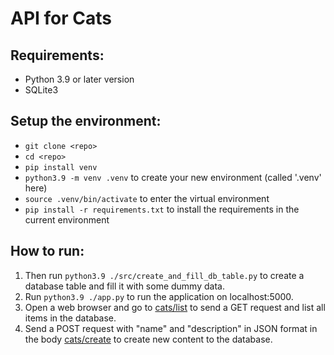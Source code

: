 # API for Cats
## Requirements:
* Python 3.9 or later version
* SQLite3 

## Setup the environment:
* `git clone <repo>`
* `cd <repo>`
* `pip install venv`
* `python3.9 -m venv .venv` to create your new environment (called '.venv' here)
* `source .venv/bin/activate` to enter the virtual environment
* `pip install -r requirements.txt` to install the requirements in the current environment

## How to run:
1. Then run `python3.9 ./src/create_and_fill_db_table.py` to create a database table and fill it with some dummy data.
2. Run `python3.9 ./app.py` to run the application on localhost:5000.
3. Open a web browser and  go to [cats/list](localhost:5000/cats/list) to send a GET request and list all items in the database.
4. Send a POST request with "name" and "description" in JSON format in the body [cats/create](localhost:5000/cats/create) to create new content to the database.
